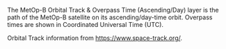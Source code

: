 The MetOp-B Orbital Track & Overpass Time (Ascending/Day) layer is the path of the MetOp-B satellite on its ascending/day-time orbit. Overpass times are shown in Coordinated Universal Time (UTC).

Orbital Track information from <https://www.space-track.org/>.
